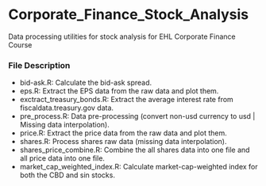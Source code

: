 # Corporate_Finance_Stock_Analysis
Data processing utilities for stock analysis for EHL Corporate Finance Course

### File Description
- bid-ask.R: Calculate the bid-ask spread.
- eps.R: Extract the EPS data from the raw data and plot them.
- exctract_treasury_bonds.R: Extract the average interest rate from fiscaldata.treasury.gov data.
- pre_process.R: Data pre-processing (convert non-usd currency to usd | Missing data interpolation).
- price.R: Extract the price data from the raw data and plot them.
- shares.R: Process shares raw data (missing data interpolation).
- shares_price_combine.R: Combine the all shares data into one file and all price data into one file.
- market_cap_weighted_index.R: Calculate market-cap-weighted index for both the CBD and sin stocks.
